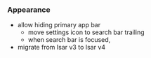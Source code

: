 ### Appearance
  - allow hiding primary app bar
    - move settings icon to search bar trailing
    - when search bar is focused,
  - migrate from Isar v3 to Isar v4